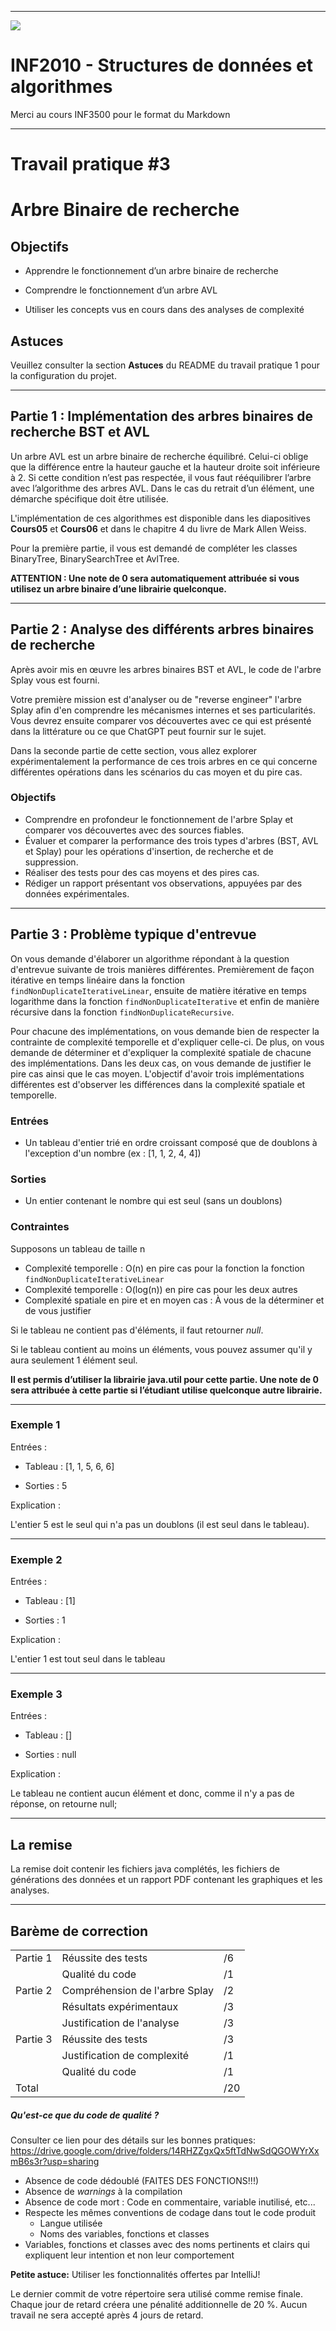 ------------------------------------------------------------------------

![](resources/logo_poly.png)
<td><h1>INF2010 - Structures de données et algorithmes</h1></td>

Merci au cours INF3500 pour le format du Markdown

------------------------------------------------------------------------

Travail pratique \#3
====================

Arbre Binaire de recherche
=============================================================

Objectifs
---------
* Apprendre le fonctionnement d’un arbre binaire de recherche

* Comprendre le fonctionnement d’un arbre AVL

* Utiliser les concepts vus en cours dans des analyses de complexité

Astuces
-------
Veuillez consulter la section **Astuces** du README du travail pratique 1 pour la configuration du projet.

------------------------------------------------------------------------

Partie 1 : Implémentation des arbres binaires de recherche BST et AVL
---------------
Un arbre AVL est un arbre binaire de recherche équilibré. Celui-ci oblige que la différence entre la hauteur gauche et la hauteur droite soit inférieure à 2. Si cette condition n’est pas respectée, il vous faut rééquilibrer l’arbre avec l’algorithme des arbres AVL. Dans le cas du retrait d’un élément, une démarche spécifique doit être utilisée.

L'implémentation de ces algorithmes est disponible dans les diapositives **Cours05** et **Cours06** et dans le chapitre 4 du livre de Mark Allen Weiss.

Pour la première partie, il vous est demandé de compléter les classes BinaryTree, BinarySearchTree et AvlTree.

**ATTENTION : Une note de 0 sera automatiquement attribuée si vous utilisez un arbre binaire d’une librairie quelconque.**

------------------------------------------------------------------------

Partie 2 : Analyse des différents arbres binaires de recherche
---------------
Après avoir mis en œuvre les arbres binaires BST et AVL, le code de l'arbre Splay vous est fourni.

Votre première mission est d'analyser ou de "reverse engineer" l'arbre Splay afin d'en comprendre les mécanismes internes et ses particularités. Vous devrez ensuite comparer vos découvertes avec ce qui est présenté dans la littérature ou ce que ChatGPT peut fournir sur le sujet.

Dans la seconde partie de cette section, vous allez explorer expérimentalement la performance de ces trois arbres en ce qui concerne différentes opérations dans les scénarios du cas moyen et du pire cas.

### Objectifs
* Comprendre en profondeur le fonctionnement de l'arbre Splay et comparer vos découvertes avec des sources fiables.
* Évaluer et comparer la performance des trois types d'arbres (BST, AVL et Splay) pour les opérations d'insertion, de recherche et de suppression.
* Réaliser des tests pour des cas moyens et des pires cas.
* Rédiger un rapport présentant vos observations, appuyées par des données expérimentales.

------------------------------------------------------------------------

Partie 3 : Problème typique d'entrevue
----------------

On vous demande d'élaborer un algorithme répondant à la question d'entrevue suivante de trois manières différentes.
Premièrement de façon itérative en temps linéaire dans la fonction `findNonDuplicateIterativeLinear`, ensuite de matière itérative en temps logarithme dans la fonction `findNonDuplicateIterative` et enfin de manière récursive dans la fonction `findNonDuplicateRecursive`.

Pour chacune des implémentations, on vous demande bien de respecter la contrainte de complexité temporelle et d'expliquer celle-ci.
De plus, on vous demande de déterminer et d'expliquer la complexité spatiale de chacune des implémentations. Dans les deux cas, on vous demande de justifier le pire cas ainsi que le cas moyen.
L'objectif d'avoir trois implémentations différentes est d'observer les différences dans la complexité spatiale et temporelle.

### Entrées
* Un tableau d'entier trié en ordre croissant composé que de doublons à l'exception d'un nombre (ex : [1, 1, 2, 4, 4])

### Sorties
* Un entier contenant le nombre qui est seul (sans un doublons)

### Contraintes
Supposons un tableau de taille n
* Complexité temporelle : O(n) en pire cas pour la fonction  la fonction `findNonDuplicateIterativeLinear`
* Complexité temporelle : O(log(n)) en pire cas pour les deux autres
* Complexité spatiale en pire et en moyen cas : À vous de la déterminer et de vous justifier

Si le tableau ne contient pas d'éléments, il faut retourner *null*.

Si le tableau contient au moins un éléments, vous pouvez assumer qu'il y aura seulement 1 élément seul.

**Il est permis d’utiliser la librairie java.util pour cette partie. Une note de 0 sera attribuée à cette partie si l’étudiant utilise quelconque autre librairie.**

------------------------------------------------------------------------

### Exemple 1
Entrées :
* Tableau : [1, 1, 5, 6, 6]

* Sorties : 5

Explication :

L'entier 5 est le seul qui n'a pas un doublons (il est seul dans le tableau).

------------------------------------------------------------------------

### Exemple 2
Entrées :
* Tableau : [1]

* Sorties : 1

Explication :

L'entier 1 est tout seul dans le tableau

------------------------------------------------------------------------

### Exemple 3
Entrées :
* Tableau : []

* Sorties : null

Explication :

Le tableau ne contient aucun élément et donc, comme il n'y a pas de réponse, on retourne null;

------------------------------------------------------------------------

La remise
---------------
La remise doit contenir les fichiers java complétés, les fichiers de générations des données et un rapport PDF contenant les graphiques et les analyses.

------------------------------------------------------------------------

Barème de correction
--------------------
||||
|-----------------|--------------------------------|-----|
| Partie 1        | Réussite des tests             | /6  |
|                 | Qualité du code                | /1  |
| Partie 2        | Compréhension de l'arbre Splay | /2  |
|                 | Résultats expérimentaux        | /3  |
|                 | Justification de l'analyse     | /3  |
| Partie 3        | Réussite des tests             | /3  |
|                 | Justification de complexité    | /1  |
|                 | Qualité du code                | /1  |
| Total           |                                | /20 |


##### Qu'est-ce que du code de qualité ?
Consulter ce lien pour des détails sur les bonnes pratiques: https://drive.google.com/drive/folders/14RHZZgxQx5ftTdNwSdQGOWYrXxmB6s3r?usp=sharing
* Absence de code dédoublé (FAITES DES FONCTIONS!!!)
* Absence de *warnings* à la compilation
* Absence de code mort : Code en commentaire, variable inutilisé, etc...
* Respecte les mêmes conventions de codage dans tout le code produit
  * Langue utilisée
  * Noms des variables, fonctions et classes
* Variables, fonctions et classes avec des noms pertinents et clairs qui expliquent leur intention et non leur comportement

**Petite astuce:** Utiliser les fonctionnalités offertes par IntelliJ!

Le dernier commit de votre répertoire sera utilisé comme remise finale. Chaque jour de retard créera une pénalité
additionnelle de 20 %. Aucun travail ne sera accepté après 4 jours de retard.

